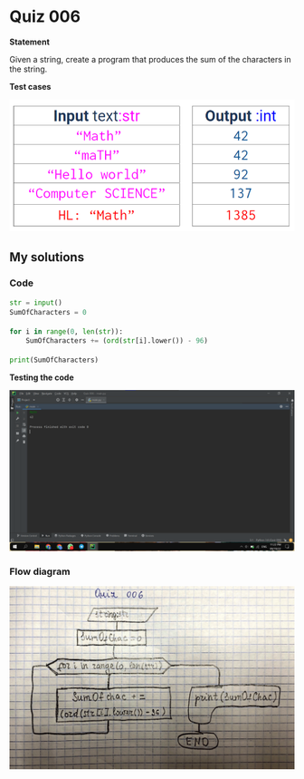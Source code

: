 # Quiz 006
**Statement**

Given a string, create a program that produces the sum of the characters in the string.

**Test cases**

![](https://github.com/2024sabuhiabbasov/Unit-1/blob/main/Quizzes/Images/Quiz%20006%20-%20test%20cases.png)

## My solutions
### Code
```.py
str = input()
SumOfCharacters = 0

for i in range(0, len(str)):
    SumOfCharacters += (ord(str[i].lower()) - 96)

print(SumOfCharacters)
```

**Testing the code**

![](https://github.com/2024sabuhiabbasov/Unit-1/blob/main/Quizzes/Images/Quiz%20006%20-%20testing%20the%20code.png)

### Flow diagram

![](https://github.com/2024sabuhiabbasov/Unit-1/blob/main/Quizzes/Images/Quiz%206%20-%20Flow%20diagram.JPG)
